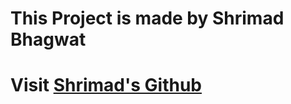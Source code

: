 # This Project is made by Shrimad Bhagwat
# Visit [Shrimad's Github](https://github.com/Shrimad-Bhagwat)


